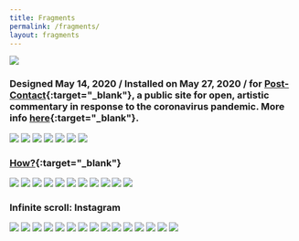 ```yaml
---
title: Fragments
permalink: /fragments/
layout: fragments
---
```


![](/images/archive/post_contact.jpg#caption)
### Designed May 14, 2020 / Installed on May 27, 2020 / for [Post-Contact](https://post-contact.site/){:target="\_blank"}, a public site for open, artistic commentary in response to the coronavirus pandemic. More info [here](https://www.instagram.com/p/CAs8BDgBc5g/?utm_source=ig_web_copy_link){:target="\_blank"}.
![](/images/archive/zazz_multi.jpg)
![](/images/archive/zazz_multi02.jpg)
![](/images/archive/zazz_sketch.jpg)
![](/images/archive/zazz_flash.gif)
![](/images/archive/editorial01.jpg)
![](/images/archive/editorial02.jpg)
![](/images/archive/editorial03.jpg#caption)
### [How?](https://www.instagram.com/p/BcG7bpeAqrh/?utm_source=ig_web_copy_link){:target="\_blank"}
![](/images/archive/moire02.gif)
![](/images/archive/univers.jpg)
![](/images/archive/emergenceofsimplegeometries.png)
![](/images/archive/ageofadz.png)
![](/images/archive/ageofadz_stencil.png)
![](/images/archive/badcomm.jpg)
![](/images/archive/solarsystem01.jpg)
![](/images/archive/solarsystem02.jpg)
![](/images/archive/cuss.gif)
![](/images/archive/moire.jpg)
![](/images/archive/infinitescroll.jpg#caption)
### Infinite scroll: Instagram
![](/images/archive/typesketch003.jpg)
![](/images/archive/typesketch001.jpg)
![](/images/archive/typesketch002.jpg)
![](/images/archive/typesketch004.jpeg)
![](/images/archive/typesketch005.jpg)
![](/images/archive/eatingstairs.gif)
![](/images/archive/tilde_landscape.jpg)
![](/images/archive/tilde_sunset.jpg)
![](/images/archive/google_maps.jpg)
![](/images/archive/planets.jpeg)
![](/images/archive/grow.gif)
![](/images/archive/rotatingstripes01.jpg)
![](/images/archive/rotatingsegments.gif)
![](/images/archive/rotatingstripes02.jpg)
![](/images/archive/buckhead.jpg)
